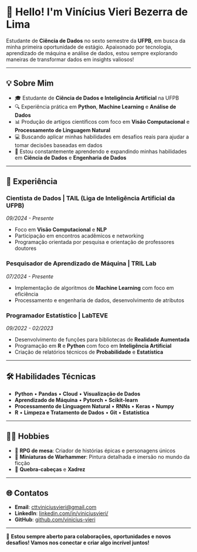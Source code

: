 # 👋 Hello! I'm Vinícius Vieri Bezerra de Lima

Estudante de **Ciência de Dados** no sexto semestre da **UFPB**, em busca da minha primeira oportunidade de estágio. Apaixonado por tecnologia, aprendizado de máquina e análise de dados, estou sempre explorando maneiras de transformar dados em insights valiosos!

---

## 💡 Sobre Mim
- 🎓 Estudante de **Ciência de Dados e Inteligência Artificial** na UFPB
- 🔍 Experiência prática em **Python**, **Machine Learning** e **Análise de Dados**
- 📊 Produção de artigos científicos com foco em **Visão Computacional** e **Processamento de Linguagem Natural**
- 💻 Buscando aplicar minhas habilidades em desafios reais para ajudar a tomar decisões baseadas em dados
- 🌱 Estou constantemente aprendendo e expandindo minhas habilidades em **Ciência de Dados** e **Engenharia de Dados**

---

## 🚀 Experiência
### **Cientista de Dados | TAIL (Liga de Inteligência Artificial da UFPB)**
*09/2024 - Presente*
- Foco em **Visão Computacional** e **NLP**
- Participação em encontros acadêmicos e networking
- Programação orientada por pesquisa e orientação de professores doutores

### **Pesquisador de Aprendizado de Máquina | TRIL Lab**
*07/2024 - Presente*
- Implementação de algoritmos de **Machine Learning** com foco em eficiência
- Processamento e engenharia de dados, desenvolvimento de atributos

### **Programador Estatístico | LabTEVE**
*09/2022 - 02/2023*
- Desenvolvimento de funções para bibliotecas de **Realidade Aumentada**
- Programação em **R** e **Python** com foco em **Inteligência Artificial**
- Criação de relatórios técnicos de **Probabilidade** e **Estatística**

---

## 🛠️ Habilidades Técnicas
- **Python** • **Pandas** • **Cloud** • **Visualização de Dados**
- **Aprendizado de Máquina** • **Pytorch** • **Scikit-learn**
- **Processamento de Linguagem Natural** • **RNNs** • **Keras** • **Numpy**
- **R** • **Limpeza e Tratamento de Dados** • **Git** • **Estatística**

---

## 🧑‍🎨 Hobbies
- 🎲 **RPG de mesa**: Criador de histórias épicas e personagens únicos
- 🎨 **Miniaturas de Warhammer**: Pintura detalhada e imersão no mundo da ficção
- 🧩 **Quebra-cabeças** e **Xadrez**

---

## 🌐 Contatos
- **Email**: [cttviniciusvieri@gmail.com](mailto:cttviniciusvieri@gmail.com)
- **LinkedIn**: [linkedin.com/in/viniciusvieri/](https://linkedin.com/in/viniciusvieri/)
- **GitHub**: [github.com/vinicius-vieri](https://github.com/vinicius-vieri)

---

🌟 **Estou sempre aberto para colaborações, oportunidades e novos desafios! Vamos nos conectar e criar algo incrível juntos!**

